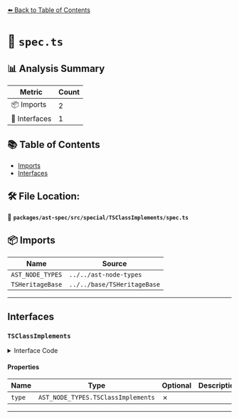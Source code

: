 [⬅️ Back to Table of Contents](../../../../../index.md)

# 📄 `spec.ts`

## 📊 Analysis Summary

| Metric | Count |
|--------|-------|
| 📦 Imports | 2 |
| 📐 Interfaces | 1 |

## 📚 Table of Contents

- [Imports](#imports)
- [Interfaces](#interfaces)

## 🛠️ File Location:
📂 **`packages/ast-spec/src/special/TSClassImplements/spec.ts`**

## 📦 Imports

| Name | Source |
|------|--------|
| `AST_NODE_TYPES` | `../../ast-node-types` |
| `TSHeritageBase` | `../../base/TSHeritageBase` |


---

## Interfaces

### `TSClassImplements`

<details><summary>Interface Code</summary>

```ts
export interface TSClassImplements extends TSHeritageBase {
  type: AST_NODE_TYPES.TSClassImplements;
}
```
</details>

#### Properties

| Name | Type | Optional | Description |
|------|------|----------|-------------|
| `type` | `AST_NODE_TYPES.TSClassImplements` | ✗ |  |


---